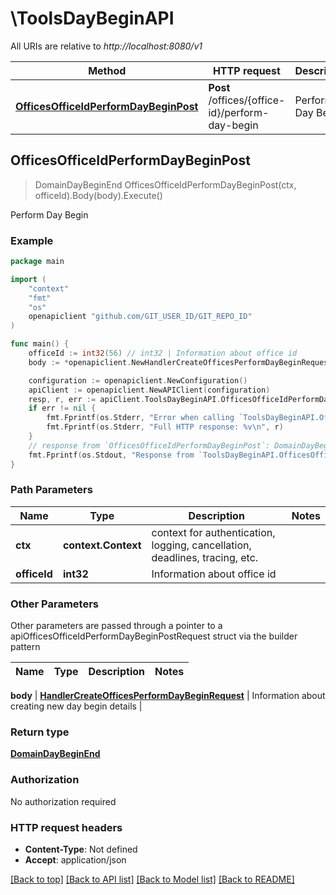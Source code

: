 # \ToolsDayBeginAPI

All URIs are relative to *http://localhost:8080/v1*

Method | HTTP request | Description
------------- | ------------- | -------------
[**OfficesOfficeIdPerformDayBeginPost**](ToolsDayBeginAPI.md#OfficesOfficeIdPerformDayBeginPost) | **Post** /offices/{office-id}/perform-day-begin | Perform Day Begin



## OfficesOfficeIdPerformDayBeginPost

> DomainDayBeginEnd OfficesOfficeIdPerformDayBeginPost(ctx, officeId).Body(body).Execute()

Perform Day Begin



### Example

```go
package main

import (
	"context"
	"fmt"
	"os"
	openapiclient "github.com/GIT_USER_ID/GIT_REPO_ID"
)

func main() {
	officeId := int32(56) // int32 | Information about office id
	body := *openapiclient.NewHandlerCreateOfficesPerformDayBeginRequest(int32(10130000)) // HandlerCreateOfficesPerformDayBeginRequest | Information about creating new day begin details

	configuration := openapiclient.NewConfiguration()
	apiClient := openapiclient.NewAPIClient(configuration)
	resp, r, err := apiClient.ToolsDayBeginAPI.OfficesOfficeIdPerformDayBeginPost(context.Background(), officeId).Body(body).Execute()
	if err != nil {
		fmt.Fprintf(os.Stderr, "Error when calling `ToolsDayBeginAPI.OfficesOfficeIdPerformDayBeginPost``: %v\n", err)
		fmt.Fprintf(os.Stderr, "Full HTTP response: %v\n", r)
	}
	// response from `OfficesOfficeIdPerformDayBeginPost`: DomainDayBeginEnd
	fmt.Fprintf(os.Stdout, "Response from `ToolsDayBeginAPI.OfficesOfficeIdPerformDayBeginPost`: %v\n", resp)
}
```

### Path Parameters


Name | Type | Description  | Notes
------------- | ------------- | ------------- | -------------
**ctx** | **context.Context** | context for authentication, logging, cancellation, deadlines, tracing, etc.
**officeId** | **int32** | Information about office id | 

### Other Parameters

Other parameters are passed through a pointer to a apiOfficesOfficeIdPerformDayBeginPostRequest struct via the builder pattern


Name | Type | Description  | Notes
------------- | ------------- | ------------- | -------------

 **body** | [**HandlerCreateOfficesPerformDayBeginRequest**](HandlerCreateOfficesPerformDayBeginRequest.md) | Information about creating new day begin details | 

### Return type

[**DomainDayBeginEnd**](DomainDayBeginEnd.md)

### Authorization

No authorization required

### HTTP request headers

- **Content-Type**: Not defined
- **Accept**: application/json

[[Back to top]](#) [[Back to API list]](../README.md#documentation-for-api-endpoints)
[[Back to Model list]](../README.md#documentation-for-models)
[[Back to README]](../README.md)


